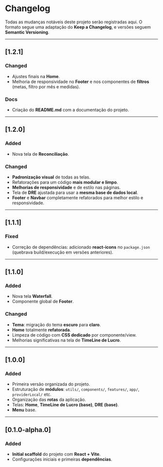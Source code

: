 # Changelog

Todas as mudanças notáveis deste projeto serão registradas aqui. O formato segue uma adaptação do **Keep a Changelog**, e versões seguem **Semantic Versioning**.

---

## [1.2.1]

### Changed

* Ajustes finais na **Home**.
* Melhoria de responsividade no **Footer** e nos componentes de **filtros** (metas, filtro por mês e medidas).

### Docs

* Criação do **README.md** com a documentação do projeto.

---

## [1.2.0]

### Added

* Nova tela de **Reconciliação**.

### Changed

* **Padronização visual** de todas as telas.
* Refatorações para um código **mais modular e limpo**.
* **Melhorias de responsividade** e de estilo nas páginas.
* Tela de **DRE** ajustada para usar a **mesma base de dados local**.
* **Footer** e **Navbar** completamente refatorados para melhor estilo e responsividade.

---

## [1.1.1]

### Fixed

* Correção de dependências: adicionado **react-icons** no `package.json` (quebrava build/execução em versões anteriores).

---

## [1.1.0]

### Added

* Nova tela **Waterfall**.
* Componente global de **Footer**.

### Changed

* **Tema**: migração do tema **escuro** para **claro**.
* **Home** totalmente **refatorada**.
* Limpeza de código com **CSS dedicado** por componente/view.
* Melhorias significativas na tela de **TimeLine de Lucro**.

---

## [1.0.0]

### Added

* Primeira versão organizada do projeto.
* Estruturação de **módulos**: `utils/`, `components/`, `features/`, `app/`, `providerLocal/` etc.
* Organização das **rotas** da aplicação.
* Telas: **Home**, **TimeLine de Lucro (base)**, **DRE (base)**.
* **Menu** base.

---

## [0.1.0-alpha.0]

### Added

* **Initial scaffold** do projeto com **React + Vite**.
* Configurações iniciais e primeiras **dependências**.

